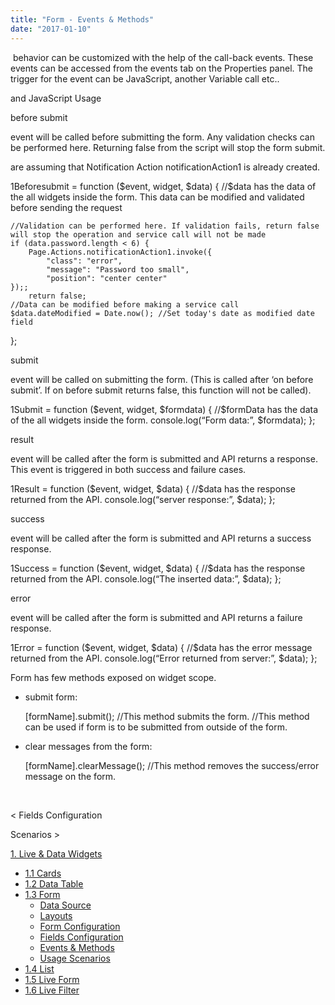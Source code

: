 ```yaml
---
title: "Form - Events & Methods"
date: "2017-01-10"
---
```


 behavior can be customized with the help of the call-back events. These events can be accessed from the events tab on the Properties panel. The trigger for the event can be JavaScript, another Variable call etc..

and JavaScript Usage

before submit

event will be called before submitting the form. Any validation checks can be performed here. Returning false from the script will stop the form submit.

are assuming that Notification Action notificationAction1 is already created.

1Beforesubmit = function ($event, widget, $data) {
    //$data has the data of the all widgets inside the form. This data can be modified and validated before sending the request

    //Validation can be performed here. If validation fails, return false will stop the operation and service call will not be made
    if (data.password.length < 6) {
        Page.Actions.notificationAction1.invoke({
            "class": "error",
            "message": "Password too small",
            "position": "center center"
    });;
        return false;
    //Data can be modified before making a service call
    $data.dateModified = Date.now(); //Set today's date as modified date field
};

submit

event will be called on submitting the form. (This is called after ‘on before submit’. If on before submit returns false, this function will not be called).

1Submit = function ($event, widget, $formdata) { 
//$formData has the data of the all widgets inside the form.
console.log(“Form data:”, $formdata);
};

result

event will be called after the form is submitted and API returns a response. This event is triggered in both success and failure cases.

1Result = function ($event, widget, $data) { 
//$data has the response returned from the API.
console.log(“server response:”, $data);
};

success

event will be called after the form is submitted and API returns a success response.

1Success = function ($event, widget, $data) { 
//$data has the response returned from the API.
console.log(“The inserted data:”, $data);
};

error

event will be called after the form is submitted and API returns a failure response.

1Error = function ($event, widget, $data) { 
//$data has the error message returned from the API.
console.log(“Error returned from server:”, $data);
};

Form has few methods exposed on widget scope.

- submit form:
    
    \[formName\].submit();
    //This method submits the form. 
    //This method can be used if form is to be submitted from outside of the form.
    
- clear messages from the form:
    
    \[formName\].clearMessage();
    //This method removes the success/error message on the form.
    
     

< Fields Configuration

Scenarios >

[1\. Live & Data Widgets](/learn/app-development/widgets/widget-library/#data-live)

- [1.1 Cards](/learn/app-development/widgets/datalive/cards/)
- [1.2 Data Table](/learn/app-development/widgets/datalive/data-table/)
- [1.3 Form](/learn/app-development/widgets/datalive/form/)
    - [Data Source](/learn/app-development/widgets/datalive/form/form-data-source/)
    - [Layouts](/learn/app-development/widgets/datalive/form/form-layouts/)
    - [Form Configuration](/learn/app-development/widgets/datalive/form/form-configurations/)
    - [Fields Configuration](/learn/app-development/widgets/datalive/form/form-fields-configuration/)
    - [Events & Methods](/learn/app-development/widgets/datalive/form/form-events-methods/)
    - [Usage Scenarios](/learn/app-development/widgets/datalive/form/form-usage-scenarios/)
- [1.4 List](/learn/app-development/widgets/datalive/list/)
- [1.5 Live Form](/learn/app-development/widgets/datalive/live-form/)
- [1.6 Live Filter](/learn/app-development/widgets/datalive/live-filter/)
